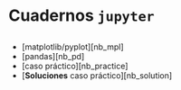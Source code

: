 # Cuadernos `jupyter`

##

- [matplotlib/pyplot][nb_mpl]
- [pandas][nb_pd]
- [caso práctico][nb_practice]
- [**Soluciones** caso práctico][nb_solution]
